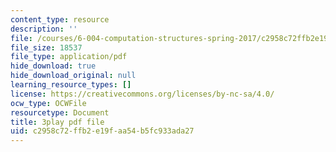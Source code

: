 ```yaml
---
content_type: resource
description: ''
file: /courses/6-004-computation-structures-spring-2017/c2958c72ffb2e19faa54b5fc933ada27_3YjMdixww4c.pdf
file_size: 18537
file_type: application/pdf
hide_download: true
hide_download_original: null
learning_resource_types: []
license: https://creativecommons.org/licenses/by-nc-sa/4.0/
ocw_type: OCWFile
resourcetype: Document
title: 3play pdf file
uid: c2958c72-ffb2-e19f-aa54-b5fc933ada27
---
```

